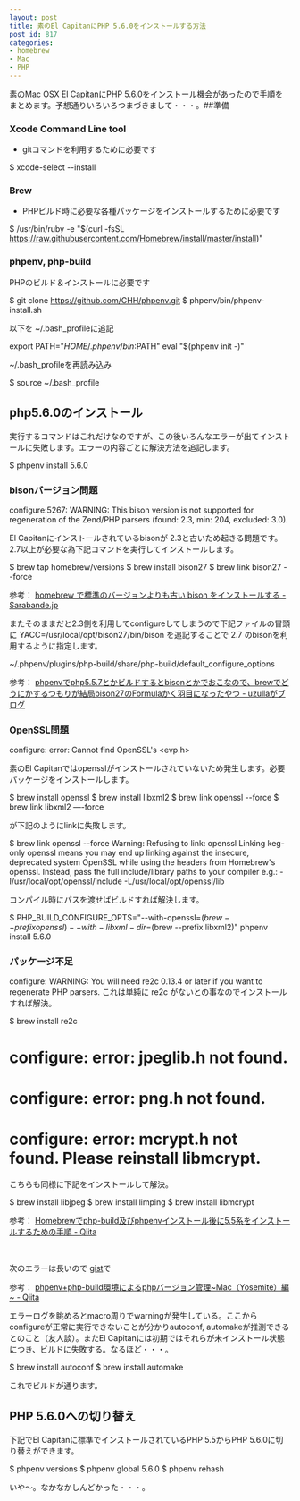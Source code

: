 ```yaml
---
layout: post
title: 素のEl CapitanにPHP 5.6.0をインストールする方法
post_id: 817
categories: 
- homebrew
- Mac
- PHP
---
```


素のMac OSX El CapitanにPHP 5.6.0をインストール機会があったので手順をまとめます。予想通りいろいろつまづきまして・・・。##準備



### Xcode Command Line tool



*  gitコマンドを利用するために必要です


$ xcode-select --install


### Brew



*  PHPビルド時に必要な各種パッケージをインストールするために必要です


$ /usr/bin/ruby -e "$(curl -fsSL https://raw.githubusercontent.com/Homebrew/install/master/install)"


### phpenv, php-build


PHPのビルド＆インストールに必要です


$ git clone https://github.com/CHH/phpenv.git
$ phpenv/bin/phpenv-install.sh

以下を
~/.bash_profileに追記


export PATH="$HOME/.phpenv/bin:$PATH"
eval "$(phpenv init -)"


~/.bash_profileを再読み込み


$ source ~/.bash_profile


## php5.6.0のインストール


実行するコマンドはこれだけなのですが、この後いろんなエラーが出てインストールに失敗します。エラーの内容ごとに解決方法を追記します。


$ phpenv install 5.6.0


### bisonバージョン問題



configure:5267: WARNING: This bison version is not supported for regeneration of the Zend/PHP parsers (found: 2.3, min: 204, excluded: 3.0).

El Capitanにインストールされているbisonが
2.3と古いため起きる問題です。
2.7以上が必要な為下記コマンドを実行してインストールします。


$ brew tap homebrew/versions
$ brew install bison27
$ brew link bison27 --force

参考： 
[homebrew で標準のバージョンよりも古い bison をインストールする - Sarabande.jp](http://blog.sarabande.jp/post/53780323365)

またそのままだと2.3側を利用してconfigureしてしまうので下記ファイルの冒頭に 
YACC=/usr/local/opt/bison27/bin/bison を追記することで 
2.7 のbisonを利用するように指定します。


~/.phpenv/plugins/php-build/share/php-build/default_configure_options

参考：
[phpenvでphp5.5.7とかビルドするとbisonとかでおこなので、brewでどうにかするつもりが結局bison27のFormulaかく羽目になったやつ - uzullaがブログ](http://uzulla.hateblo.jp/entry/2013/12/29/165752)


### OpenSSL問題



configure: error: Cannot find OpenSSL's &lt;evp.h&gt;

素のEl Capitanではopensslがインストールされていないため発生します。必要パッケージをインストールします。


$ brew install openssl
$ brew install libxml2
$ brew link openssl --force
$ brew link libxml2 —-force

が下記のようにlinkに失敗します。


$ brew link openssl --force
Warning: Refusing to link: openssl
Linking keg-only openssl means you may end up linking against the insecure,
deprecated system OpenSSL while using the headers from Homebrew's openssl.
Instead, pass the full include/library paths to your compiler e.g.:
-I/usr/local/opt/openssl/include -L/usr/local/opt/openssl/lib

コンパイル時にパスを渡せばビルドすれば解決します。


$ PHP_BUILD_CONFIGURE_OPTS="--with-openssl=$(brew --prefix openssl) --with-libxml-dir=$(brew --prefix libxml2)" phpenv install 5.6.0


### パッケージ不足



configure: WARNING: You will need re2c 0.13.4 or later if you want to regenerate PHP parsers.
これは単純に 
re2c がないとの事なのでインストールすれば解決。


$ brew install re2c


# configure: error: jpeglib.h not found.
# configure: error: png.h not found.
# configure: error: mcrypt.h not found. Please reinstall libmcrypt.

こちらも同様に下記をインストールして解決。


$ brew install libjpeg
$ brew install limping
$ brew install libmcrypt

参考：
[Homebrewでphp-build及びphpenvインストール後に5.5系をインストールするための手順 - Qiita](http://qiita.com/tebonz/items/82ad7e57066650d43b28)

 

次のエラーは長いので
[gist](https://gist.github.com/hypermkt/e4a60fc93f733a48ee2157f6e23b2a73)で

参考：
[phpenv+php-build環境によるphpバージョン管理~Mac（Yosemite）編~ - Qiita](http://qiita.com/omega999/items/c5b1c177331f8d342efd)

エラーログを眺めるとmacro周りでwarningが発生している。ここからconfigureが正常に実行できないことが分かりautoconf, automakeが推測できるとのこと（友人談）。またEl Capitanには初期ではそれらが未インストール状態につき、ビルドに失敗する。なるほど・・・。


$ brew install autoconf
$ brew install automake

これでビルドが通ります。


## PHP 5.6.0への切り替え


下記でEl Capitanに標準でインストールされているPHP 5.5からPHP 5.6.0に切り替えができます。


$ phpenv versions
$ phpenv global 5.6.0
$ phpenv rehash

いや〜。なかなかしんどかった・・・。